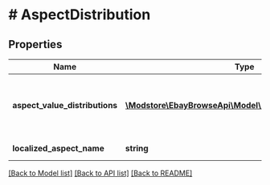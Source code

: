 # # AspectDistribution

## Properties

Name | Type | Description | Notes
------------ | ------------- | ------------- | -------------
**aspect_value_distributions** | [**\Modstore\EbayBrowseApi\Model\AspectValueDistribution[]**](AspectValueDistribution.md) | An array of containers for the various values of the aspect and the match count, and a HATEOAS reference (&lt;code&gt;refinementHref&lt;/code&gt;) for this aspect. | [optional]
**localized_aspect_name** | **string** | The name of an aspect, such as &lt;i&gt;Brand&lt;/i&gt;, &lt;i&gt;Color&lt;/i&gt;, etc. | [optional]

[[Back to Model list]](../../README.md#models) [[Back to API list]](../../README.md#endpoints) [[Back to README]](../../README.md)
